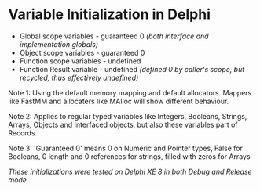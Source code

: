 # Variable Initialization in Delphi

* Global scope variables - guaranteed 0 *(both interface and implementation globals)*
* Object scope variables - guaranteed 0
* Function scope variables - undefined
* Function Result variable - undefined *(defined 0 by caller's scope, but recycled, thus effectively undefined)*

Note 1: Using the default memory mapping and default allocators. Mappers like FastMM and allocaters like MAlloc will show different behaviour.

Note 2: Applies to regular typed variables like Integers, Booleans, Strings, Arrays, Objects and Interfaced objects, but also these variables part of Records.

Note 3: 'Guaranteed 0' means 0 on Numeric and Pointer types, False for Booleans, 0 length and 0 references for strings, filled with zeros for Arrays

*These initializations were tested on Delphi XE 8 in both Debug and Release mode*
